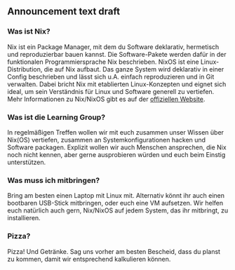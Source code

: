 ## Announcement text draft

### Was ist Nix?

Nix ist ein Package Manager, mit dem du Software deklarativ, hermetisch und reproduzierbar bauen kannst. Die Software-Pakete werden dafür in der funktionalen Programmiersprache Nix beschrieben. NixOS ist eine Linux-Distribution, die auf Nix aufbaut. Das ganze System wird deklarativ in einer Config beschrieben und lässt sich u.A. einfach reproduzieren und in Git verwalten. Dabei bricht Nix mit etablierten Linux-Konzepten und eignet sich ideal, um sein Verständnis für Linux und Software generell zu vertiefen.
Mehr Informationen zu Nix/NixOS gibt es auf der [offiziellen Website](https://nixos.org/).

### Was ist die Learning Group?

In regelmäßigen Treffen wollen wir mit euch zusammen unser Wissen über Nix(OS) vertiefen, zusammen an Systemkonfigurationen hacken und Software packagen. Explizit wollen wir auch Menschen ansprechen, die Nix noch nicht kennen, aber gerne ausprobieren würden und euch beim Einstig unterstützen.

### Was muss ich mitbringen?

Bring am besten einen Laptop mit Linux mit. Alternativ könnt ihr auch einen bootbaren USB-Stick mitbringen, oder euch eine VM aufsetzen. Wir helfen euch natürlich auch gern, Nix/NixOS auf jedem System, das ihr mitbringt, zu installieren.

### Pizza?

Pizza! Und Getränke. Sag uns vorher am besten Bescheid, dass du planst zu kommen, damit wir entsprechend kalkulieren können.
